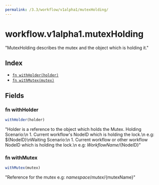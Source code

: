 ```yaml
---
permalink: /3.3/workflow/v1alpha1/mutexHolding/
---
```


# workflow.v1alpha1.mutexHolding

"MutexHolding describes the mutex and the object which is holding it."

## Index

* [`fn withHolder(holder)`](#fn-withholder)
* [`fn withMutex(mutex)`](#fn-withmutex)

## Fields

### fn withHolder

```ts
withHolder(holder)
```

"Holder is a reference to the object which holds the Mutex. Holding Scenario:\n  1. Current workflow's NodeID which is holding the lock.\n     e.g: ${NodeID}\nWaiting Scenario:\n  1. Current workflow or other workflow NodeID which is holding the lock.\n     e.g: ${WorkflowName}/${NodeID}"

### fn withMutex

```ts
withMutex(mutex)
```

"Reference for the mutex e.g: ${namespace}/mutex/${mutexName}"